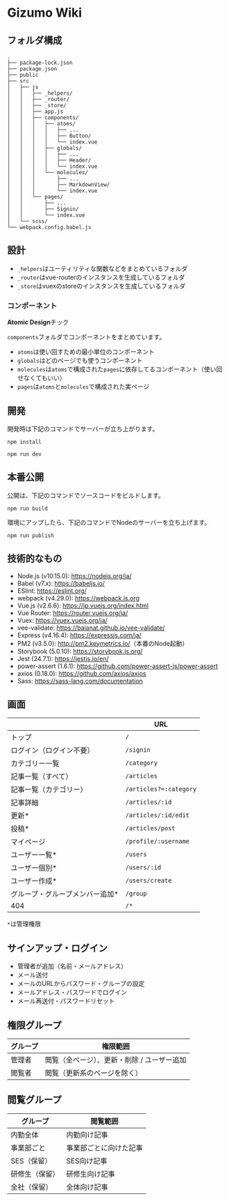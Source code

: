 # Gizumo Wiki

## フォルダ構成

```
.
├── package-lock.json
├── package.json
├── public
├── src
│   ├── js
│   │   ├── _helpers/
│   │   ├── _router/
│   │   ├── _store/
│   │   ├── app.js
│   │   ├── components/
│   │   │   ├── atoms/
│   │   │   │   ├── ...
│   │   │   │   ├── Button/
│   │   │   │   └── index.vue
│   │   │   ├── globals/
│   │   │   │   ├── ...
│   │   │   │   ├── Header/
│   │   │   │   └── index.vue
│   │   │   └── molecules/
│   │   │       ├── ...
│   │   │       ├── MarkdownView/
│   │   │       └── index.vue
│   │   └── pages/
│   │       ├── ...
│   │       ├── Signin/
│   │       └── index.vue
│   └── scss/
└── webpack.config.babel.js
```

## 設計

- `_helpers`はユーティリティな関数などをまとめているフォルダ
- `_router`はvue-routerのインスタンスを生成しているフォルダ
- `_store`はvuexのstoreのインスタンスを生成しているフォルダ

### コンポーネント

**Atomic Design**チック

`components`フォルダでコンポーネントをまとめています。

- `atoms`は使い回すための最小単位のコンポーネント
- `globals`はどのページでも使うコンポーネント
- `molecules`は`atoms`で構成された`pages`に依存してるコンポーネント（使い回せなくてもいい）
- `pages`は`atoms`と`molecules`で構成された実ページ

## 開発

開発時は下記のコマンドでサーバーが立ち上がります。

```
npm install
```

```
npm run dev
```

## 本番公開

公開は、下記のコマンドでソースコードをビルドします。

```
npm run build
```

環境にアップしたら、下記のコマンドでNodeのサーバーを立ち上げます。

```
npm run publish
```

## 技術的なもの

- Node.js (v10.15.0): <a href="https://nodejs.org/ja/" target="_blank">https://nodejs.org/ja/</a>
- Babel (v7.x): <a href="https://babeljs.io/" target="_blank">https://babeljs.io/</a>
- ESlint: <a href="https://eslint.org/" target="_blank">https://eslint.org/</a>
- webpack (v4.29.0): <a href="https://webpack.js.org" target="_blank">https://webpack.js.org</a>
- Vue.js (v2.6.6): <a href="https://jp.vuejs.org/index.html" target="_blank">https://jp.vuejs.org/index.html</a>
- Vue Router: <a href="https://router.vuejs.org/ja/" target="_blank">https://router.vuejs.org/ja/</a>
- Vuex: <a href="https://vuex.vuejs.org/ja/" target="_blank">https://vuex.vuejs.org/ja/</a>
- vee-validate: <a href="https://baianat.github.io/vee-validate/" target="_blank">https://baianat.github.io/vee-validate/</a>
- Express (v4.16.4): <a href="https://expressjs.com/ja/" target="_blank">https://expressjs.com/ja/</a>
- PM2 (v3.5.0): <a href="https://nodemon.io/" target="_blank">http://pm2.keymetrics.io/</a>（本番のNode起動）
- Storybook (5.0.10): <a href="https://storybook.js.org/" target="_blank">https://storybook.js.org/</a>
- Jest (24.7.1): <a href="https://jestjs.io/en/" target="_blank">https://jestjs.io/en/</a>
- power-assert (1.6.1): <a href="https://github.com/power-assert-js/power-assert" target="_blank">https://github.com/power-assert-js/power-assert</a>
- axios (0.18.0): <a href="https://github.com/axios/axios" target="_blank">https://github.com/axios/axios</a>
- Sass: <a href="https://sass-lang.com/documentation" target="_blank">https://sass-lang.com/documentation</a>

## 画面

|  | URL |
|---|---|
| トップ | `/` |
| ログイン（ログイン不要） | `/signin` |
| カテゴリー一覧  | `/category` |
| 記事一覧（すべて） | `/articles` |
| 記事一覧（カテゴリー） | `/articles?=:category` |
| 記事詳細 | `/articles/:id` |
| 更新* | `/articles/:id/edit` |
| 投稿* | `/articles/post` |
| マイページ | `/profile/:username` |
| ユーザー一覧* | `/users` |
| ユーザー個別* | `/users/:id` |
| ユーザー作成* | `/users/create` |
| グループ・グループメンバー追加* | `/group` |
| 404 | `/*` |

`*`は管理権限

## サインアップ・ログイン
- 管理者が追加（名前・メールアドレス）
- メール送付
- メールのURLからパスワード・グループの設定
- メールアドレス・パスワードでログイン
- メール再送付・パスワードリセット

## 権限グループ

| グループ | 権限範囲 |
|---|---|
| 管理者 | 閲覧（全ページ）、更新・削除 / ユーザー追加 |
| 閲覧者 | 閲覧（更新系のページを除く） |

## 閲覧グループ

| グループ | 閲覧範囲 |
|---|---|
| 内勤全体 | 内勤向け記事 |
| 事業部ごと | 事業部ごとに向けた記事 |
| SES（保留） | SES向け記事 |
| 研修生（保留） | 研修生向け記事 |
| 全社（保留） | 全体向け記事 |
